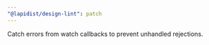 ```yaml
---
"@lapidist/design-lint": patch
---
```

Catch errors from watch callbacks to prevent unhandled rejections.
